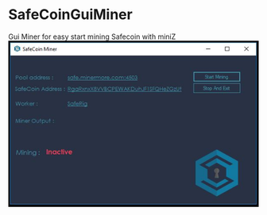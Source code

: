 # SafeCoinGuiMiner
Gui Miner for easy start mining Safecoin with miniZ
![Gui Miner](https://raw.githubusercontent.com/RickillerZ/SafeCoinGuiMiner/master/safegui.JPG)

